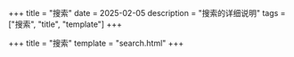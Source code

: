 +++
title = "搜索"
date = 2025-02-05
description = "搜索的详细说明"
tags = ["搜索", "title", "template"]
+++

+++
title = "搜索"
template = "search.html"
+++ 